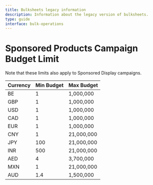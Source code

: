 ```yaml
---
title: Bulksheets legacy information
description: Information about the legacy version of bulksheets.
type: guide
interface: bulk-operations
---
```


# Sponsored Products Campaign Budget Limit

Note that these limits also apply to Sponsored Display campaigns.

| Currency | Min Budget | Max Budget |
|----------|------------|------------|
| BE       | 1          | 1,000,000  |
| GBP      | 1          | 1,000,000  |
| USD      | 1          | 1,000,000  |
| CAD      | 1          | 1,000,000  |
| EUR      | 1          | 1,000,000  |
| CNY      | 1          | 21,000,000 |
| JPY      | 100        | 21,000,000 |
| INR      | 500        | 21,000,000 |
| AED      | 4          | 3,700,000  |
| MXN      | 1          | 21,000,000 |
| AUD      | 1.4        | 1,500,000  |